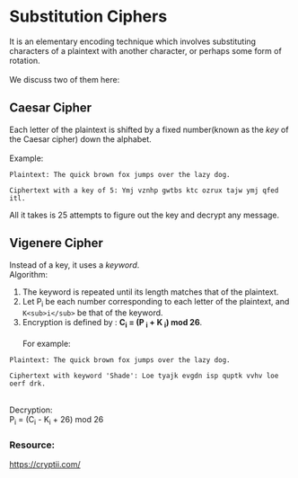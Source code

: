 # Substitution Ciphers

It is an elementary encoding technique which involves substituting characters of a plaintext with another character, or perhaps some form of rotation. <br>
<br>
We discuss two of them here:<br>

## Caesar Cipher
Each letter of the plaintext is shifted by a fixed number(known as the *key* of the Caesar cipher) down the alphabet. <br><br>
Example:
```
Plaintext: The quick brown fox jumps over the lazy dog.

Ciphertext with a key of 5: Ymj vznhp gwtbs ktc ozrux tajw ymj qfed itl.
```
All it takes is 25 attempts to figure out the key and decrypt any message.
<br>
## Vigenere Cipher
Instead of a key, it uses a *keyword*. <br>
Algorithm: <br>
1) The keyword is repeated until its length matches that of the plaintext.<br>
2) Let P<sub>i</sub> be each number corresponding to each letter  of the plaintext, and `K<sub>i</sub>` be that of the keyword. <br>
3) Encryption is defined by : **C<sub>i</sub> = (P <sub>i</sub> + K <sub>i</sub>) mod 26**.
<br><br>
For example:<br>
```
Plaintext: The quick brown fox jumps over the lazy dog.

Ciphertext with keyword 'Shade': Loe tyajk evgdn isp quptk vvhv loe oerf drk.
```
<br>
Decryption:<br>
P<sub>i</sub> = (C<sub>i</sub> - K<sub>i</sub> + 26) mod 26

### Resource: 
https://cryptii.com/ 
